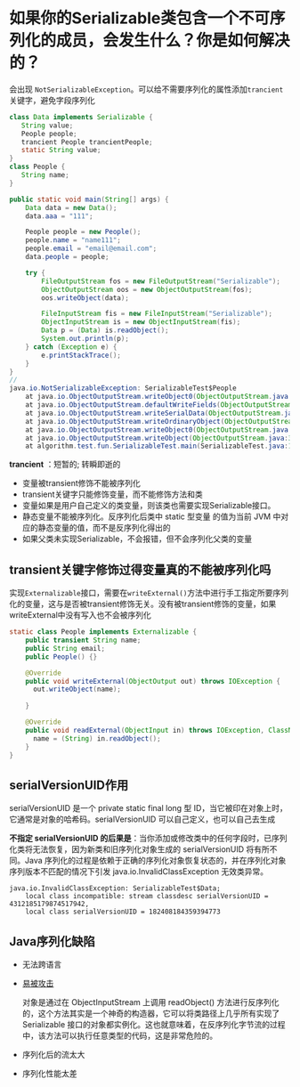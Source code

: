 # 如果你的Serializable类包含一个不可序列化的成员，会发生什么？你是如何解决的？

会出现 `NotSerializableException`。可以给不需要序列化的属性添加`trancient`关键字，避免字段序列化

```java
class Data implements Serializable {
   String value;
   People people;
   trancient People trancientPeople;
   static String value;
}
class People {
   String name;
}

public static void main(String[] args) {
    Data data = new Data();
    data.aaa = "111";

    People people = new People();
    people.name = "name111";
    people.email = "email@email.com";
    data.people = people;

    try {
        FileOutputStream fos = new FileOutputStream("Serializable");
        ObjectOutputStream oos = new ObjectOutputStream(fos);
        oos.writeObject(data);

        FileInputStream fis = new FileInputStream("Serializable");
        ObjectInputStream is = new ObjectInputStream(fis);
        Data p = (Data) is.readObject();
        System.out.println(p);
    } catch (Exception e) {
        e.printStackTrace();
    }
}
// 
java.io.NotSerializableException: SerializableTest$People
	at java.io.ObjectOutputStream.writeObject0(ObjectOutputStream.java:1184)
	at java.io.ObjectOutputStream.defaultWriteFields(ObjectOutputStream.java:1548)
	at java.io.ObjectOutputStream.writeSerialData(ObjectOutputStream.java:1509)
	at java.io.ObjectOutputStream.writeOrdinaryObject(ObjectOutputStream.java:1432)
	at java.io.ObjectOutputStream.writeObject0(ObjectOutputStream.java:1178)
	at java.io.ObjectOutputStream.writeObject(ObjectOutputStream.java:348)
	at algorithm.test.fun.SerializableTest.main(SerializableTest.java:18)
```

**trancient** ：短暂的; 转瞬即逝的

- 变量被transient修饰不能被序列化
- transient关键字只能修饰变量，而不能修饰方法和类
- 变量如果是用户自己定义的类变量，则该类也需要实现Serializable接口。
- 静态变量不能被序列化。反序列化后类中 static 型变量 的值为当前 JVM 中对应的静态变量的值，而不是反序列化得出的
- 如果父类未实现Serializable，不会报错，但不会序列化父类的变量

## transient关键字修饰过得变量真的不能被序列化吗

实现`Externalizable`接口，需要在`writeExternal()`方法中进行手工指定所要序列化的变量，这与是否被transient修饰无关。没有被transient修饰的变量，如果writeExternal中没有写入也不会被序列化

```java
static class People implements Externalizable {
    public transient String name;
    public String email;
    public People() {}

    @Override
    public void writeExternal(ObjectOutput out) throws IOException {
      out.writeObject(name);
  
    }

    @Override
    public void readExternal(ObjectInput in) throws IOException, ClassNotFoundException {
      name = (String) in.readObject();
    }
}
```

## serialVersionUID作用

serialVersionUID 是一个 private static final long 型 ID，当它被印在对象上时，它通常是对象的哈希码。serialVersionUID 可以自己定义，也可以自己去生成

**不指定 serialVersionUID 的后果是**：当你添加或修改类中的任何字段时，已序列化类将无法恢复，因为新类和旧序列化对象生成的 serialVersionUID 将有所不同。Java 序列化的过程是依赖于正确的序列化对象恢复状态的，并在序列化对象序列版本不匹配的情况下引发 java.io.InvalidClassException 无效类异常。

```log
java.io.InvalidClassException: SerializableTest$Data; 
    local class incompatible: stream classdesc serialVersionUID = 4312185179874517942, 
    local class serialVersionUID = 182408184359394773
```

## Java序列化缺陷

- 无法跨语言

- [易被攻击](https://www.jianshu.com/p/c25c3eea9276)

  对象是通过在 ObjectInputStream 上调用 readObject() 方法进行反序列化的，这个方法其实是一个神奇的构造器，它可以将类路径上几乎所有实现了 Serializable 接口的对象都实例化。这也就意味着，在反序列化字节流的过程中，该方法可以执行任意类型的代码，这是非常危险的。

- 序列化后的流太大

- 序列化性能太差
